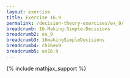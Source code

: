 ```yaml
---
layout: exercise
title: Exercise 16.9
permalink: /decision-theory-exercises/ex_9/
breadcrumb: 16-Making-Simple-Decisions
breadcrumb2: ex_9
breadcrumb3: 16makingSimpleDecisions
breadcrumb4: ch16ex9
breadcrumb5: ex16.9
---
```


{% include mathjax_support %}


